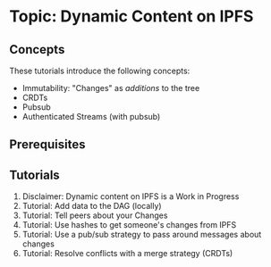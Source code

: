# Topic: Dynamic Content on IPFS

## Concepts
These tutorials introduce the following concepts:
* Immutability: "Changes" as _additions_ to the tree
* CRDTs
* Pubsub
* Authenticated Streams (with pubsub)

## Prerequisites

## Tutorials

1. Disclaimer: Dynamic content on IPFS is a Work in Progress
2. Tutorial: Add data to the DAG (locally)
3. Tutorial: Tell peers about your Changes
4. Tutorial: Use hashes to get someone's changes from IPFS
5. Tutorial: Use a pub/sub strategy to pass around messages about changes
6. Tutorial: Resolve conflicts with a merge strategy (CRDTs)
